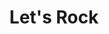 ---
layout: contact
title: Let's Rock
description: Let's get your project rolling!
permalink: /contact/
image: '/images/40.jpg'
image_caption: 'Photo by [Pablo Stanley](https://www.lummi.ai/creator/pablostanley) / [Lummi](https://www.lummi.ai/)'
---